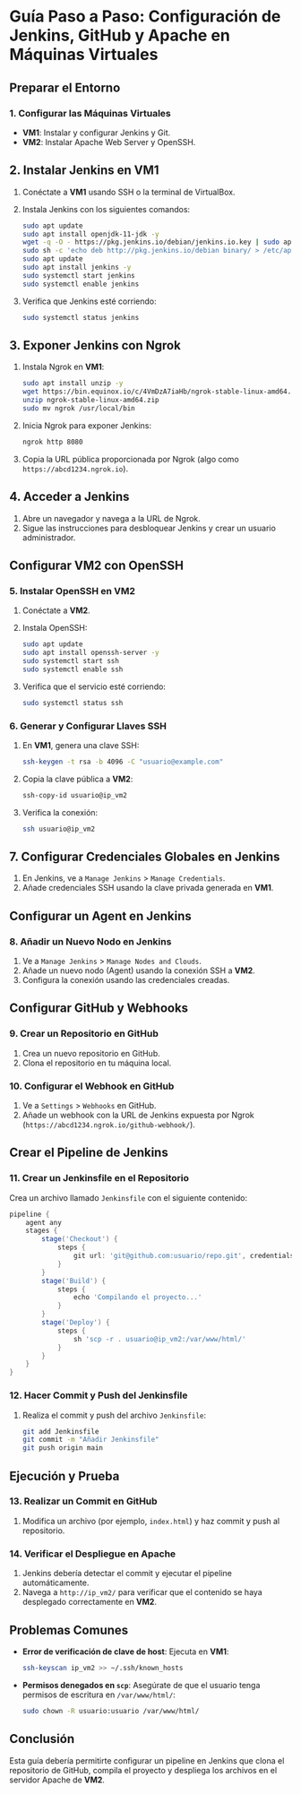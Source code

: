 
# Guía Paso a Paso: Configuración de Jenkins, GitHub y Apache en Máquinas Virtuales

## Preparar el Entorno

### 1. Configurar las Máquinas Virtuales

- **VM1**: Instalar y configurar Jenkins y Git.
- **VM2**: Instalar Apache Web Server y OpenSSH.

## 2. Instalar Jenkins en VM1

1. Conéctate a **VM1** usando SSH o la terminal de VirtualBox.
2. Instala Jenkins con los siguientes comandos:

   ```bash
   sudo apt update
   sudo apt install openjdk-11-jdk -y
   wget -q -O - https://pkg.jenkins.io/debian/jenkins.io.key | sudo apt-key add -
   sudo sh -c 'echo deb http://pkg.jenkins.io/debian binary/ > /etc/apt/sources.list.d/jenkins.list'
   sudo apt update
   sudo apt install jenkins -y
   sudo systemctl start jenkins
   sudo systemctl enable jenkins
   ```

3. Verifica que Jenkins esté corriendo:

   ```bash
   sudo systemctl status jenkins
   ```

## 3. Exponer Jenkins con Ngrok

1. Instala Ngrok en **VM1**:

   ```bash
   sudo apt install unzip -y
   wget https://bin.equinox.io/c/4VmDzA7iaHb/ngrok-stable-linux-amd64.zip
   unzip ngrok-stable-linux-amd64.zip
   sudo mv ngrok /usr/local/bin
   ```

2. Inicia Ngrok para exponer Jenkins:

   ```bash
   ngrok http 8080
   ```

3. Copia la URL pública proporcionada por Ngrok (algo como `https://abcd1234.ngrok.io`).

## 4. Acceder a Jenkins

1. Abre un navegador y navega a la URL de Ngrok.
2. Sigue las instrucciones para desbloquear Jenkins y crear un usuario administrador.

## Configurar VM2 con OpenSSH

### 5. Instalar OpenSSH en VM2

1. Conéctate a **VM2**.
2. Instala OpenSSH:

   ```bash
   sudo apt update
   sudo apt install openssh-server -y
   sudo systemctl start ssh
   sudo systemctl enable ssh
   ```

3. Verifica que el servicio esté corriendo:

   ```bash
   sudo systemctl status ssh
   ```

### 6. Generar y Configurar Llaves SSH

1. En **VM1**, genera una clave SSH:

   ```bash
   ssh-keygen -t rsa -b 4096 -C "usuario@example.com"
   ```

2. Copia la clave pública a **VM2**:

   ```bash
   ssh-copy-id usuario@ip_vm2
   ```

3. Verifica la conexión:

   ```bash
   ssh usuario@ip_vm2
   ```

## 7. Configurar Credenciales Globales en Jenkins

1. En Jenkins, ve a `Manage Jenkins` > `Manage Credentials`.
2. Añade credenciales SSH usando la clave privada generada en **VM1**.

## Configurar un Agent en Jenkins

### 8. Añadir un Nuevo Nodo en Jenkins

1. Ve a `Manage Jenkins` > `Manage Nodes and Clouds`.
2. Añade un nuevo nodo (Agent) usando la conexión SSH a **VM2**.
3. Configura la conexión usando las credenciales creadas.

## Configurar GitHub y Webhooks

### 9. Crear un Repositorio en GitHub

1. Crea un nuevo repositorio en GitHub.
2. Clona el repositorio en tu máquina local.

### 10. Configurar el Webhook en GitHub

1. Ve a `Settings` > `Webhooks` en GitHub.
2. Añade un webhook con la URL de Jenkins expuesta por Ngrok (`https://abcd1234.ngrok.io/github-webhook/`).

## Crear el Pipeline de Jenkins

### 11. Crear un Jenkinsfile en el Repositorio

Crea un archivo llamado `Jenkinsfile` con el siguiente contenido:

```groovy
pipeline {
    agent any
    stages {
        stage('Checkout') {
            steps {
                git url: 'git@github.com:usuario/repo.git', credentialsId: 'credenciales_id', branch: 'main'
            }
        }
        stage('Build') {
            steps {
                echo 'Compilando el proyecto...'
            }
        }
        stage('Deploy') {
            steps {
                sh 'scp -r . usuario@ip_vm2:/var/www/html/'
            }
        }
    }
}
```

### 12. Hacer Commit y Push del Jenkinsfile

1. Realiza el commit y push del archivo `Jenkinsfile`:

   ```bash
   git add Jenkinsfile
   git commit -m "Añadir Jenkinsfile"
   git push origin main
   ```

## Ejecución y Prueba

### 13. Realizar un Commit en GitHub

1. Modifica un archivo (por ejemplo, `index.html`) y haz commit y push al repositorio.

### 14. Verificar el Despliegue en Apache

1. Jenkins debería detectar el commit y ejecutar el pipeline automáticamente.
2. Navega a `http://ip_vm2/` para verificar que el contenido se haya desplegado correctamente en **VM2**.

## Problemas Comunes

- **Error de verificación de clave de host**: Ejecuta en **VM1**:
  ```bash
  ssh-keyscan ip_vm2 >> ~/.ssh/known_hosts
  ```

- **Permisos denegados en `scp`**: Asegúrate de que el usuario tenga permisos de escritura en `/var/www/html/`:
  ```bash
  sudo chown -R usuario:usuario /var/www/html/
  ```

## Conclusión

Esta guía debería permitirte configurar un pipeline en Jenkins que clona el repositorio de GitHub, compila el proyecto y despliega los archivos en el servidor Apache de **VM2**.
